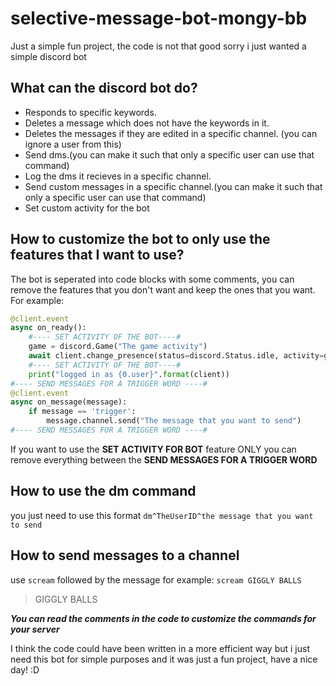 # selective-message-bot-mongy-bb
 Just a simple fun project, the code is not that good sorry i just wanted a simple discord bot
## What can the discord bot do?
- Responds to specific keywords.
- Deletes a message which does not have the keywords in it.
- Deletes the messages if they are edited in a specific channel. (you can ignore a user from this)
- Send dms.(you can make it such that only a specific user can use that command)
- Log the dms it recieves in a specific channel.
- Send custom messages in a specific channel.(you can make it such that only a specific user can use that command)
- Set custom activity for the bot
## How to customize the bot to only use the features that I want to use?
The bot is seperated into code blocks with some comments, you can remove the features that you don't want and keep the ones that you want.
For example:
```py
@client.event
async on_ready():
    #---- SET ACTIVITY OF THE BOT----#
    game = discord.Game("The game activity")
    await client.change_presence(status=discord.Status.idle, activity=game)
    #---- SET ACTIVITY OF THE BOT----#
    print("logged in as {0.user}".format(client))
#---- SEND MESSAGES FOR A TRIGGER WORD ----#
@client.event
async on_message(message):
    if message == 'trigger':
        message.channel.send("The message that you want to send")
#---- SEND MESSAGES FOR A TRIGGER WORD ----#
```
If you want to use the **SET ACTIVITY FOR BOT** feature ONLY you can remove everything between the **SEND MESSAGES FOR A TRIGGER WORD**

## How to use the dm command
you just need to use this format `dm^TheUserID^the message that you want to send`
## How to send messages to a channel
use `scream` followed by the message
for example: `scream GIGGLY BALLS`
> GIGGLY BALLS

***You can read the comments in the code to customize the commands for your server*** 

I think the code could have been written in a more efficient way but i just need this bot for simple purposes and it was just a fun project, have a nice day! :D